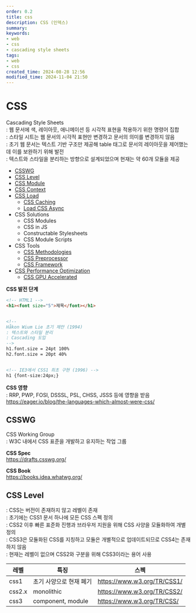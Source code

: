 ```yaml
---
order: 0.2
title: css
description: CSS (인덱스)
summary:
keywords:
- web
- css
- cascading style sheets
tags:
- web
- css
created_time: 2024-08-28 12:56
modified_time: 2024-11-04 21:50
---
```


# CSS
Cascading Style Sheets  
: 웹 문서에 색, 레이아웃, 애니메이션 등 시각적 표현을 적용하기 위한 명령어 집합  
: 스타일 시트는 웹 문서의 시각적 표현만 변경하고 문서의 의미를 변경하지 않음  
: 초기 웹 문서는 텍스트 기반 구조만 제공해 table 태그로 문서의 레이아웃을 제어했는데 이를 보완하기 위해 발전  
: 텍스트와 스타일을 분리하는 방향으로 설계되었으며 현재는 약 60개 모듈을 제공  

- [CSSWG](#csswg)
- [CSS Level](#css-level)
- [CSS Module](./css-module/index.md)
- [CSS Context](./css-context.md)
- [CSS Load](./css-load.md)
  - [CSS Caching](./css-caching.md)
  - [Load CSS Async](./css-load-async.md)
- CSS Solutions
  - CSS Modules
  - CSS in JS
  - Constructable Stylesheets
  - CSS Module Scripts
- CSS Tools
  - [CSS Methodologies](./css-methodologies.md)
  - [CSS Preprocessor](./css-preprocessor.md)
  - [CSS Framework](./css-framework.md)
- [CSS Performance Optimization](./css-optimization.md)
  - [CSS GPU Accelerated](./css-gpu.md)


**CSS 발전 단계**  
```html
<!-- HTML1 -->
<h1><font size="5">제목</font></h1>


<!--
Håkon Wium Lie 초기 제안 (1994)
: 텍스트와 스타일 분리  
: Cascading 도입
-->
h1.font.size = 24pt 100%
h2.font.size = 20pt 40%


<!-- IE3에서 CSS1 최초 구현 (1996) -->
h1 {font-size:24px;}
```


**CSS 영향**  
: RRP, PWP, FOSI, DSSSL, PSL, CHSS, JSSS 등에 영향을 받음  
https://eager.io/blog/the-languages-which-almost-were-css/



## CSSWG
CSS Working Group  
: W3C 내에서 CSS 표준을 개발하고 유지하는 작업 그룹  

**CSS Spec**  
https://drafts.csswg.org/  

**CSS Book**  
https://books.idea.whatwg.org/



## CSS Level
: CSS는 버전이 존재하지 않고 레벨이 존재  
: 초기에는 CSS1 문서 하나에 모든 CSS 스펙 정의  
: CSS2 이후 빠른 표준화 진행과 브라우저 지원을 위해 CSS 사양을 모듈화하여 개별 정의  
: CSS3은 모듈화된 CSS를 지칭하고 모듈은 개별적으로 업데이트되므로 CSS4는 존재하지 않음   
: 현재는 레벨이 없으며 CSS2와 구분을 위해 CSS3이라는 용어 사용  

레벨 | 특징 | 스펙
---|---|---
css1   | 초기 사양으로 현재 폐기 | https://www.w3.org/TR/CSS1/
css2.x | monolithic | https://www.w3.org/TR/CSS2/
css3   | component, module | https://www.w3.org/TR/CSS/